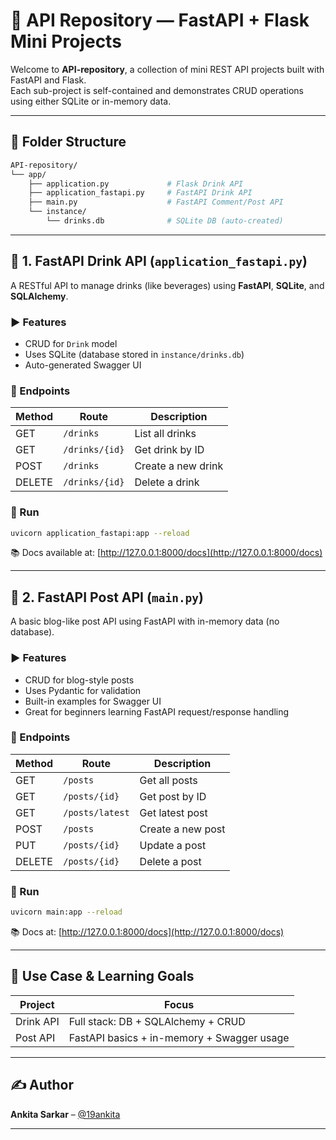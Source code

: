 
# 🧃 API Repository — FastAPI + Flask Mini Projects

Welcome to **API-repository**, a collection of mini REST API projects built with FastAPI and Flask.  
Each sub-project is self-contained and demonstrates CRUD operations using either SQLite or in-memory data.

---

## 📁 Folder Structure

```bash
API-repository/
└── app/
    ├── application.py             # Flask Drink API
    ├── application_fastapi.py     # FastAPI Drink API
    ├── main.py                    # FastAPI Comment/Post API
    └── instance/
        └── drinks.db              # SQLite DB (auto-created)
```

---

## 🧪 1. FastAPI Drink API (`application_fastapi.py`)

A RESTful API to manage drinks (like beverages) using **FastAPI**, **SQLite**, and **SQLAlchemy**.

### ▶ Features

- CRUD for `Drink` model
- Uses SQLite (database stored in `instance/drinks.db`)
- Auto-generated Swagger UI

### 🔗 Endpoints

| Method | Route             | Description         |
|--------|-------------------|---------------------|
| GET    | `/drinks`         | List all drinks     |
| GET    | `/drinks/{id}`    | Get drink by ID     |
| POST   | `/drinks`         | Create a new drink  |
| DELETE | `/drinks/{id}`    | Delete a drink      |

### 🔧 Run

```bash
uvicorn application_fastapi:app --reload
```

📚 Docs available at: [http://127.0.0.1:8000/docs](http://127.0.0.1:8000/docs)

---

## 💬 2. FastAPI Post API (`main.py`)

A basic blog-like post API using FastAPI with in-memory data (no database).

### ▶ Features

- CRUD for blog-style posts
- Uses Pydantic for validation
- Built-in examples for Swagger UI
- Great for beginners learning FastAPI request/response handling

### 🔗 Endpoints

| Method | Route               | Description         |
|--------|---------------------|---------------------|
| GET    | `/posts`            | Get all posts       |
| GET    | `/posts/{id}`       | Get post by ID      |
| GET    | `/posts/latest`     | Get latest post     |
| POST   | `/posts`            | Create a new post   |
| PUT    | `/posts/{id}`       | Update a post       |
| DELETE | `/posts/{id}`       | Delete a post       |

### 🔧 Run

```bash
uvicorn main:app --reload
```

📚 Docs at: [http://127.0.0.1:8000/docs](http://127.0.0.1:8000/docs)

---

## 🧠 Use Case & Learning Goals

| Project        | Focus                                      |
|----------------|---------------------------------------------|
| Drink API      | Full stack: DB + SQLAlchemy + CRUD          |
| Post API       | FastAPI basics + in-memory + Swagger usage  |

---

## ✍ Author

**Ankita Sarkar** – [@19ankita](https://github.com/19ankita)

---
